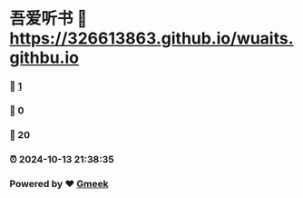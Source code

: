 # 吾爱听书 :link: https://326613863.github.io/wuaits.githbu.io 
### :page_facing_up: [1](https://326613863.github.io/wuaits.githbu.io/tag.html) 
### :speech_balloon: 0 
### :hibiscus: 20 
### :alarm_clock: 2024-10-13 21:38:35 
### Powered by :heart: [Gmeek](https://github.com/Meekdai/Gmeek)
